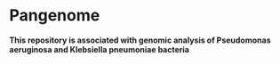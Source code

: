 # Pangenome
**This repository is associated with genomic analysis of Pseudomonas aeruginosa and Klebsiella pneumoniae bacteria**
